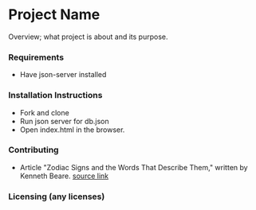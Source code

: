 # Project Name
Overview; what project is about and its purpose.

### Requirements
* Have json-server installed

### Installation Instructions
* Fork and clone
* Run json server for db.json
* Open index.html in the browser.

### Contributing
* Article "Zodiac Signs and the Words That Describe Them," written by Kenneth Beare. [source link](https://www.thoughtco.com/zodiac-personality-4122956)

### Licensing (any licenses)